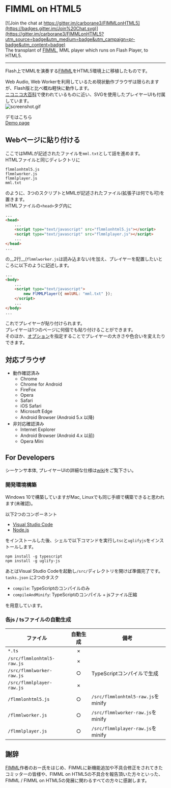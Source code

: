 # FlMML on HTML5

[![Join the chat at https://gitter.im/carborane3/FlMMLonHTML5](https://badges.gitter.im/Join%20Chat.svg)](https://gitter.im/carborane3/FlMMLonHTML5?utm_source=badge&utm_medium=badge&utm_campaign=pr-badge&utm_content=badge)  
The transplant of [FlMML](https://flmml.codeplex.com/), MML player which runs on Flash Player, to HTML5\.

---
Flash上でMMLを演奏する[FlMML](https://flmml.codeplex.com/)をHTML5環境上に移植したものです。

Web Audio, Web Workerを利用しているため現状動作ブラウザは限られますが、Flash版と比べ概ね軽快に動作します。  
[ニコニコ大百科](http://dic.nicovideo.jp/)で使われているものに近い、SVGを使用したプレイヤーUIも付属しています。  
![screenshot.gif](http://carborane3.github.io/FlMMLonHTML5/screenshot.gif "Screen Shot")  

デモはこちら  
[Demo page](http://carborane3.github.io/FlMMLonHTML5/)

## Webページに貼り付ける
ここではMMLが記述されたファイルを`mml.txt`として話を進めます。  
HTMLファイルと同じディレクトリに
```
flmmlonhtml5.js
flmmlworker.js
flmmlplayer.js
mml.txt
```
のように、3つのスクリプトとMMLが記述されたファイル\(拡張子は何でも可\)を置きます。  
HTMLファイルの`<head>`タグ内に
```html
...
<head>
    ...
    <script type="text/javascript" src="flmmlonhtml5.js"></script>
    <script type="text/javascript" src="flmmlplayer.js"></script>
    ...
</head>
...
```
の__2行__\(`flmmlworker.js`は読み込まない\)を加え、プレイヤーを配置したいところに以下のように記述します。
```html
...
<body>
    ...
    <script type="text/javascript">
        new FlMMLPlayer({ mmlURL: "mml.txt" });
    </script>
    ...
</body>
...
```
これでプレイヤーが貼り付けられます。  
プレイヤーは1つのページに何個でも貼り付けることができます。  
そのほか、[オプション](https://github.com/carborane3/FlMMLonHTML5/wiki/flmmlplayer#options)を指定することでプレイヤーの大きさや色合いを変えたりできます。

## 対応ブラウザ
* 動作確認済み
    * Chrome
    * Chrome for Android
    * FireFox
    * Opera
    * Safari
    * iOS Safari
    * Microsoft Edge
    * Android Browser \(Android 5.x 以降\)
* 非対応確認済み
    * Internet Explorer
    * Android Browser \(Android 4.x 以前\)
    * Opera Mini

## For Developers
シーケンサ本体, プレイヤーUIの詳細な仕様は[wiki](https://github.com/carborane3/FlMMLonHTML5/wiki)をご覧下さい。  

### 開発環境構築
Windows 10で構築していますがMac, Linuxでも同じ手順で構築できると思われます\(未確認\)。  

以下2つのコンポーネント
* [Visual Studio Code](https://code.visualstudio.com/)
* [Node.js](https://nodejs.org/)

をインストールした後、シェルで以下コマンドを実行し`tsc`と`uglifyjs`をインストールします。
```
npm install -g typescript
npm install -g uglify-js
```
あとはVisual Studio Codeを起動し`/src/`ディレクトリを開けば準備完了です。  
`tasks.json` に2つのタスク  
* `compile`: TypeScriptのコンパイルのみ
* `compileAndMinify`: TypeScriptのコンパイル + jsファイル圧縮

を用意しています。

### 各js \/ tsファイルの自動生成

| ファイル | 自動生成 | 備考 |
| - | :-: | - |
| `*.ts` | × |  |
| `/src/flmmlonhtml5-raw.js` | × |  |
| `/src/flmmlworker-raw.js` | ○ | TypeScriptコンパイルで生成 |
| `/src/flmmlplayer-raw.js` | × |  |
| `/flmmlonhtml5.js` | ○ | `/src/flmmlonhtml5-raw.js`をminify |
| `/flmmlworker.js` | ○ | `/src/flmmlworker-raw.js`をminify |
| `/flmmlplayer.js` | ○ | `/src/flmmlplayer-raw.js`をminify |


## 謝辞
[FlMML](https://flmml.codeplex.com/)作者のおー氏をはじめ、FlMMLに新機能追加や不具合修正をされてきたコミッターの皆様や、FlMML on HTML5の不具合を報告頂いた方々といった、FlMML \/ FlMML on HTML5の発展に関わるすべての方々に感謝します。
